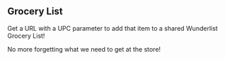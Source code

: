 ## Grocery List

Get a URL with a UPC parameter to add that item to a shared Wunderlist Grocery List!

No more forgetting what we need to get at the store!